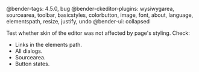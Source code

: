 @bender-tags: 4.5.0, bug
@bender-ckeditor-plugins: wysiwygarea, sourcearea, toolbar, basicstyles, colorbutton, image, font, about, language, elementspath, resize, justify, undo
@bender-ui: collapsed

Test whether skin of the editor was not affected by page's styling. Check:

* Links in the elements path.
* All dialogs.
* Sourcearea.
* Button states.
